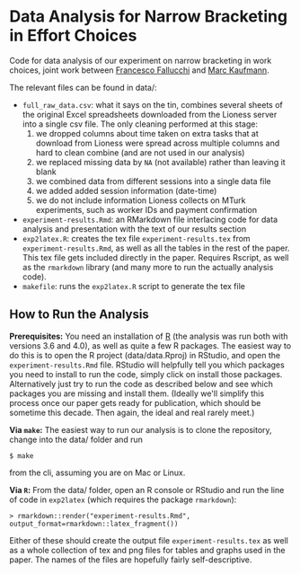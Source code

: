 # Data Analysis for Narrow Bracketing in Effort Choices

Code for data analysis of our experiment on narrow bracketing in work choices, joint work between [Francesco Fallucchi](https://sites.google.com/site/francescofallucchi/) and [Marc Kaufmann](https://trichotomy.xyz/).

The relevant files can be found in data/:

- `full_raw_data.csv`: what it says on the tin, combines several sheets of the original Excel spreadsheets downloaded from the Lioness server into a single csv file. The only cleaning performed at this stage:
    1. we dropped columns about time taken on extra tasks that at download from Lioness were spread across multiple columns and hard to clean combine (and are not used in our analysis)
    2. we replaced missing data by `NA` (not available) rather than leaving it blank
    3. we combined data from different sessions into a single data file
    4. we added added session information (date-time)
    5. we do not include information Lioness collects on MTurk experiments, such as worker IDs and payment confirmation
- `experiment-results.Rmd`: an RMarkdown file interlacing code for data analysis and presentation with the text of our results section
- `exp2latex.R`: creates the tex file `experiment-results.tex` from `experiment-results.Rmd`, as well as all the tables in the rest of the paper. This tex file gets included directly in the paper. Requires Rscript, as well as the `rmarkdown` library (and many more to run the actually analysis code).
- `makefile`: runs the `exp2latex.R` script to generate the tex file

## How to Run the Analysis

**Prerequisites:** You need an installation of [R](https://www.r-project.org/) (the analysis was run both with versions 3.6 and 4.0), as well as quite a few R packages. The easiest way to do this is to open the R project (data/data.Rproj) in RStudio, and open the `experiment-results.Rmd` file. RStudio will helpfully tell you which packages you need to install to run the code, simply click on install those packages. Alternatively just try to run the code as described below and see which packages you are missing and install them. (Ideally we'll simplify this process once our paper gets ready for publication, which should be sometime this decade. Then again, the ideal and real rarely meet.)

**Via `make`:** The easiest way to run our analysis is to clone the repository, change into the data/ folder and run

    $ make

from the cli, assuming you are on Mac or Linux. 

**Via `R`:** From the data/ folder, open an R console or RStudio and run the line of code in `exp2latex` (which requires the package `rmarkdown`):

    > rmarkdown::render("experiment-results.Rmd", output_format=rmarkdown::latex_fragment())

Either of these should create the output file `experiment-results.tex` as well as a whole collection of tex and png files for tables and graphs used in the paper. The names of the files are hopefully fairly self-descriptive.
